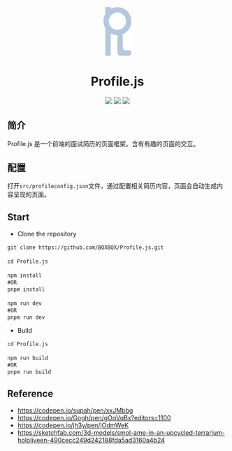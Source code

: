 <div align=center>
  <img width=64 src="logo.svg">
</div>

<h1 align="center">
  Profile.js 
</h1>

<p align="center">
<img src="https://img.shields.io/badge/frame-React18-blue">
<img src="https://img.shields.io/badge/npm-three0.16-white">
<img src="https://img.shields.io/badge/npm-Scss0.2.4-pink">
</p>

## 简介

Profile.js 是一个前端的面试简历的页面框架。含有有趣的页面的交互。

## 配置

打开`src/profileconfig.json`文件，通过配置相关简历内容，页面会自动生成内容呈现的页面。

## Start

- Clone the repository

```
git clone https://github.com/BQXBQX/Profile.js.git

cd Profile.js

npm install
#OR
pnpm install

npm run dev
#OR
pnpm run dev
```

- Build

```
cd Profile.js

npm run build
#OR
pnpm run build
```

## Reference
- https://codepen.io/supah/pen/xxJMbbg
- https://codepen.io/Gogh/pen/gOqVqBx?editors=1100
- https://codepen.io/jh3y/pen/jOdmWeK
- https://sketchfab.com/3d-models/smol-ame-in-an-upcycled-terrarium-hololiveen-490cecc249d242188fda5ad3160a4b24
